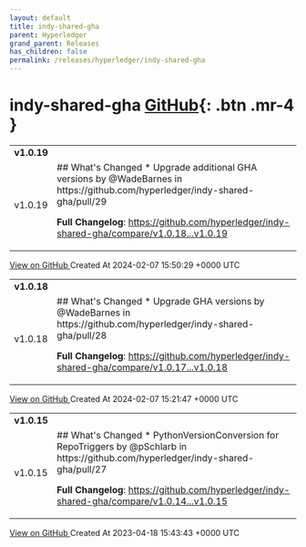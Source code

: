 ```yaml
---
layout: default
title: indy-shared-gha
parent: Hyperledger
grand_parent: Releases
has_children: false
permalink: /releases/hyperledger/indy-shared-gha
---
```


# indy-shared-gha <span class="fs-3 right-align">[GitHub](https://github.com/hyperledger/indy-shared-gha){: .btn .mr-4 }</span>


<div>
    <table>
        <tr>
            <td colspan="2">
                <b>
                    v1.0.19
                </b>
            </td>
        </tr>
        <tr>
            <td>
                <span class="chip">
                    v1.0.19
                </span>
            </td>
            <td>
                ## What's Changed
* Upgrade additional GHA versions by @WadeBarnes in https://github.com/hyperledger/indy-shared-gha/pull/29


**Full Changelog**: https://github.com/hyperledger/indy-shared-gha/compare/v1.0.18...v1.0.19
            </td>
        </tr>
    </table>
    <a href="https://github.com/hyperledger/indy-shared-gha/releases/tag/v1.0.19" class=".btn">
        View on GitHub
    </a>
    <span class="right-align">
        Created At 2024-02-07 15:50:29 +0000 UTC
    </span>
</div>

<div>
    <table>
        <tr>
            <td colspan="2">
                <b>
                    v1.0.18
                </b>
            </td>
        </tr>
        <tr>
            <td>
                <span class="chip">
                    v1.0.18
                </span>
            </td>
            <td>
                ## What's Changed
* Upgrade GHA versions by @WadeBarnes in https://github.com/hyperledger/indy-shared-gha/pull/28


**Full Changelog**: https://github.com/hyperledger/indy-shared-gha/compare/v1.0.17...v1.0.18
            </td>
        </tr>
    </table>
    <a href="https://github.com/hyperledger/indy-shared-gha/releases/tag/v1.0.18" class=".btn">
        View on GitHub
    </a>
    <span class="right-align">
        Created At 2024-02-07 15:21:47 +0000 UTC
    </span>
</div>

<div>
    <table>
        <tr>
            <td colspan="2">
                <b>
                    v1.0.15
                </b>
            </td>
        </tr>
        <tr>
            <td>
                <span class="chip">
                    v1.0.15
                </span>
            </td>
            <td>
                ## What's Changed
* PythonVersionConversion for RepoTriggers by @pSchlarb in https://github.com/hyperledger/indy-shared-gha/pull/27


**Full Changelog**: https://github.com/hyperledger/indy-shared-gha/compare/v1.0.14...v1.0.15
            </td>
        </tr>
    </table>
    <a href="https://github.com/hyperledger/indy-shared-gha/releases/tag/v1.0.15" class=".btn">
        View on GitHub
    </a>
    <span class="right-align">
        Created At 2023-04-18 15:43:43 +0000 UTC
    </span>
</div>

